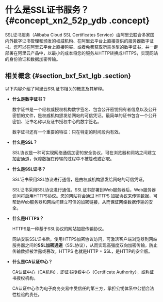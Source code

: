 # 什么是SSL证书服务？ {#concept_xn2_52p_ydb .concept}

SSL证书服务（Alibaba Cloud SSL Certificates Service）由阿里云联合多家国内外数字证书管理和颁发的权威机构、在阿里云平台上直接提供的服务器数字证书。您可以在阿里云平台上直接购买、或者免费获取所需类型的数字证书，并一键部署在阿里云产品中，以最小的成本将您的服务从HTTP转换成HTTPS，实现网站的身份验证和数据加密传输。

## 相关概念 {#section_bxf_5xt_lgb .section}

以下内容介绍了阿里云SSL证书相关的概念及其解释。

-   **什么是数字证书？** 

    数字证书是一个经权威授权机构数字签名、包含公开密钥拥有者信息以及公开密钥的文件，是权威机构颁发给网站的可信凭证。最简单的证书包含一个公开密钥、证书名称以及证书授权中心的数字签名。

    数字证书还有一个重要的特征：只在特定的时间段内有效。

-   **什么是SSL？** 

    SSL协议是一种可实现网络通信加密的安全协议，可在浏览器和网站之间建立加密通道，保障数据在传输的过程中不被篡改或窃取。

-   **什么是SSL证书？** 

    SSL证书采用SSL协议进行通信，是由权威机构颁发给网站的可信凭证。

    SSL证书采用SSL协议进行通信。SSL证书部署到Web服务器后，Web服务器访问将启用HTTPS协议。您的网站将会通过 HTTPS 加密协议来传输数据，可帮助Web服务器和网站间建立可信的加密链接，从而保证网络数据传输的安全。

-   **什么是HTTPS？** 

    HTTPS是一种基于SSL协议的网站加密传输协议。

    网站安装SSL证书后，使用HTTPS加密协议访问，可激活客户端浏览器到网站服务器之间的**SSL加密通道**（SSL协议），从而实现高强度双向加密传输，防止传输数据被泄露或篡改。HTTPS 也就是HTTP + SSL，是HTTP的安全版。

-   **什么是CA认证中心？** 

    CA认证中心（CA机构），即证书授权中心（Certificate Authority），或称证书授权机构。

    CA认证中心作为电子商务交易中受信任的第三方，承担公钥体系中公钥合法性检验的责任。


